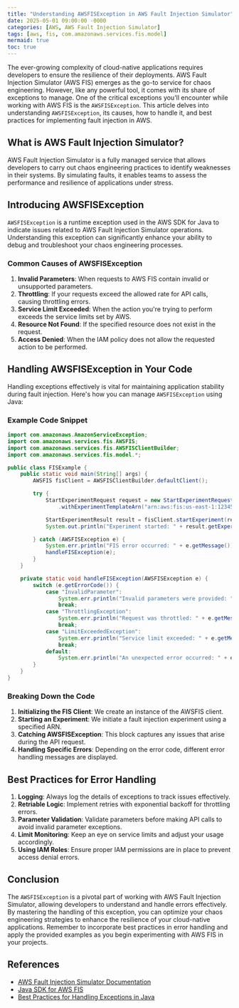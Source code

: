 ```yaml
---
title: "Understanding AWSFISException in AWS Fault Injection Simulator"
date: 2025-05-01 09:00:00 -0000
categories: [AWS, AWS Fault Injection Simulator]
tags: [aws, fis, com.amazonaws.services.fis.model]
mermaid: true
toc: true
---
```



The ever-growing complexity of cloud-native applications requires developers to ensure the resilience of their deployments. AWS Fault Injection Simulator (AWS FIS) emerges as the go-to service for chaos engineering. However, like any powerful tool, it comes with its share of exceptions to manage. One of the critical exceptions you'll encounter while working with AWS FIS is the `AWSFISException`. This article delves into understanding `AWSFISException`, its causes, how to handle it, and best practices for implementing fault injection in AWS.

## What is AWS Fault Injection Simulator?

AWS Fault Injection Simulator is a fully managed service that allows developers to carry out chaos engineering practices to identify weaknesses in their systems. By simulating faults, it enables teams to assess the performance and resilience of applications under stress.

## Introducing AWSFISException

`AWSFISException` is a runtime exception used in the AWS SDK for Java to indicate issues related to AWS Fault Injection Simulator operations. Understanding this exception can significantly enhance your ability to debug and troubleshoot your chaos engineering processes.

### Common Causes of AWSFISException

1. **Invalid Parameters**: When requests to AWS FIS contain invalid or unsupported parameters.
2. **Throttling**: If your requests exceed the allowed rate for API calls, causing throttling errors.
3. **Service Limit Exceeded**: When the action you're trying to perform exceeds the service limits set by AWS.
4. **Resource Not Found**: If the specified resource does not exist in the request.
5. **Access Denied**: When the IAM policy does not allow the requested action to be performed.

## Handling AWSFISException in Your Code

Handling exceptions effectively is vital for maintaining application stability during fault injection. Here's how you can manage `AWSFISException` using Java:

### Example Code Snippet

```java
import com.amazonaws.AmazonServiceException;
import com.amazonaws.services.fis.AWSFIS;
import com.amazonaws.services.fis.AWSFISClientBuilder;
import com.amazonaws.services.fis.model.*;

public class FISExample {
    public static void main(String[] args) {
        AWSFIS fisClient = AWSFISClientBuilder.defaultClient();

        try {
            StartExperimentRequest request = new StartExperimentRequest()
                .withExperimentTemplateArn("arn:aws:fis:us-east-1:123456789012:experiment-template/my-experiment-template");

            StartExperimentResult result = fisClient.startExperiment(request);
            System.out.println("Experiment started: " + result.getExperimentId());

        } catch (AWSFISException e) {
            System.err.println("FIS error occurred: " + e.getMessage());
            handleFISException(e);
        }
    }

    private static void handleFISException(AWSFISException e) {
        switch (e.getErrorCode()) {
            case "InvalidParameter":
                System.err.println("Invalid parameters were provided: " + e.getMessage());
                break;
            case "ThrottlingException":
                System.err.println("Request was throttled: " + e.getMessage());
                break;
            case "LimitExceededException":
                System.err.println("Service limit exceeded: " + e.getMessage());
                break;
            default:
                System.err.println("An unexpected error occurred: " + e.getMessage());
        }
    }
}
```

### Breaking Down the Code

1. **Initializing the FIS Client**: We create an instance of the AWSFIS client.
2. **Starting an Experiment**: We initiate a fault injection experiment using a specified ARN.
3. **Catching AWSFISException**: This block captures any issues that arise during the API request.
4. **Handling Specific Errors**: Depending on the error code, different error handling messages are displayed.

## Best Practices for Error Handling

1. **Logging**: Always log the details of exceptions to track issues effectively.
2. **Retriable Logic**: Implement retries with exponential backoff for throttling errors.
3. **Parameter Validation**: Validate parameters before making API calls to avoid invalid parameter exceptions.
4. **Limit Monitoring**: Keep an eye on service limits and adjust your usage accordingly.
5. **Using IAM Roles**: Ensure proper IAM permissions are in place to prevent access denial errors.

## Conclusion

The `AWSFISException` is a pivotal part of working with AWS Fault Injection Simulator, allowing developers to understand and handle errors effectively. By mastering the handling of this exception, you can optimize your chaos engineering strategies to enhance the resilience of your cloud-native applications. Remember to incorporate best practices in error handling and apply the provided examples as you begin experimenting with AWS FIS in your projects.

## References

- [AWS Fault Injection Simulator Documentation](https://docs.aws.amazon.com/fis/latest/userguide/what-is-fis.html)
- [Java SDK for AWS FIS](https://docs.aws.amazon.com/sdk-for-java/latest/reference/com/amazonaws/services/fis/AWSFIS.html)
- [Best Practices for Handling Exceptions in Java](https://www.baeldung.com/java-exceptions-best-practices)